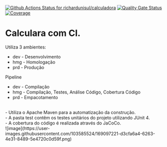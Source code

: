 
[![Github Actions Status for richardunisul/calculadora](https://github.com/richardunisul/calculadora/workflows/Java%CI%with%Maven/badge.svg)](https://github.com/richardunisul/calculadora/actions) 
[![Quality Gate Status](https://sonarcloud.io/api/project_badges/measure?project=richardunisul_calculadora&metric=alert_status)](https://sonarcloud.io/summary/new_code?id=richardunisul_calculadora)
[![Coverage](https://sonarcloud.io/api/project_badges/measure?project=richardunisul_calculadora&metric=coverage)](https://sonarcloud.io/component_measures?id=richardunisul_calculadora&metric=coverage)

# Calculara com CI.
Utiliza 3 ambientes:
- dev - Desenvolvimento
- hmg - Homologação
- prd - Produção

Pipeline 
- dev - Compilação 
- hmg - Compilação, Testes, Análise Código, Cobertura Código
- prd - Empacotamento

<br>
- Utiliza o Apache Maven para a automatização da construção.<br>
- A pasta test contêm os testes unitários do projeto utilizando JUnit 4.<br>
- A cobertura do código é realizada através do JaCoCo.<br>
![image](https://user-images.githubusercontent.com/103585524/169097221-d3cfa6a4-6263-4e31-8489-5e4720c0d59f.png)
